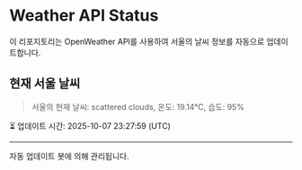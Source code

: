 
# Weather API Status

이 리포지토리는 OpenWeather API를 사용하여 서울의 날씨 정보를 자동으로 업데이트합니다.

## 현재 서울 날씨
> 서울의 현재 날씨: scattered clouds, 온도: 19.14°C, 습도: 95%

⏳ 업데이트 시간: 2025-10-07 23:27:59 (UTC)

---
자동 업데이트 봇에 의해 관리됩니다.
